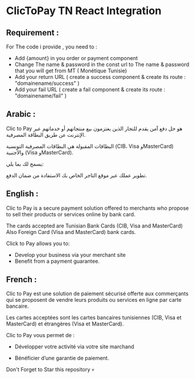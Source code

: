 
# ClicToPay TN React Integration  

## Requirement : 

For The code i provide  , you need to  :

- Add {amount} in you order or payment component 
- Change The name & password in the const url to The name & password that you will get from MT ( Monétique Tunisie)
- Add your return URL ( create a success component & create its route  :  "domainename/success" )
- Add your fail URL ( create a fail component & create its route  :  "domainename/fail" )


## Arabic : 

Clic to Pay هو حل دفع آمن يقدم للتجار الذين يعتزمون بيع منتجاتهم أو خدماتهم عبر الإنترنت عن طريق البطاقة المصرفية.

البطاقات المقبولة هي البطاقات المصرفية التونسية (CIB، Visa وMasterCard) والأجنبية (Visa وMasterCard).

يسمح لك بما يلي:

تطوير عملك عبر موقع التاجر الخاص بك
الاستفادة من ضمان الدفع.


## English :
Clic to Pay is a secure payment solution offered to merchants who propose to sell their products or services online by bank card.

The cards accepted are Tunisian Bank Cards (CIB, Visa and MasterCard) Also Foreign Card (Visa and MasterCard) bank cards.

Click to Pay allows you to:

- Develop your business via your merchant site
- Benefit from a payment guarantee.

## French :
Clic to Pay est une solution de paiement sécurisé offerte aux commerçants qui se proposent de vendre leurs produits ou services en ligne par carte bancaire.

Les cartes acceptées sont les cartes bancaires tunisiennes (CIB, Visa et MasterCard) et étrangères (Visa et MasterCard).

Clic to Pay vous permet de :

- Développer votre activité via votre site marchand

- Bénéficier d’une garantie de paiement.

Don't Forget to Star this repository  💀






